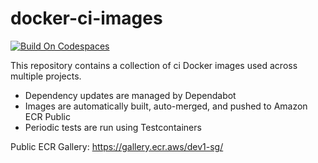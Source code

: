 # docker-ci-images

[![Build On Codespaces](https://github.com/codespaces/badge.svg)](https://github.com/codespaces/new/?repo=github)

This repository contains a collection of ci Docker images used across multiple projects.

- Dependency updates are managed by Dependabot
- Images are automatically built, auto-merged, and pushed to Amazon ECR Public
- Periodic tests are run using Testcontainers

Public ECR Gallery:
https://gallery.ecr.aws/dev1-sg/
